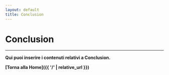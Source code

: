 ```yaml
---
layout: default
title: Conclusion
---
```


# <strong>Conclusion<strong>


---

Qui puoi inserire i contenuti relativi a Conclusion.

[Torna alla Home]({{ '/' | relative_url }})
